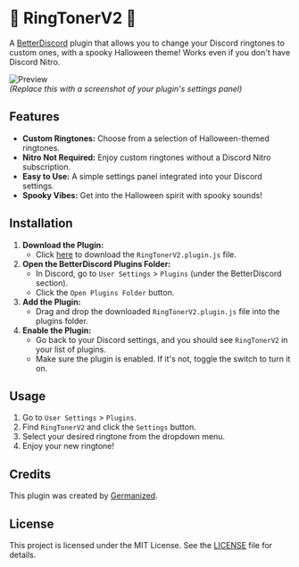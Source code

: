 # 🎃 RingTonerV2 🎃

A [BetterDiscord](https://betterdiscord.app/) plugin that allows you to change your Discord ringtones to custom ones, with a spooky Halloween theme! Works even if you don't have Discord Nitro.

![Preview](https://i.imgur.com/your-preview-image.png)  
*(Replace this with a screenshot of your plugin's settings panel)*

## Features

-   **Custom Ringtones:** Choose from a selection of Halloween-themed ringtones.
-   **Nitro Not Required:** Enjoy custom ringtones without a Discord Nitro subscription.
-   **Easy to Use:** A simple settings panel integrated into your Discord settings.
-   **Spooky Vibes:** Get into the Halloween spirit with spooky sounds!

## Installation

1.  **Download the Plugin:**
    -   Click [here](https://raw.githubusercontent.com/Germanized/RingTonerV2/main/RingTonerV2.plugin.js) to download the `RingTonerV2.plugin.js` file.
2.  **Open the BetterDiscord Plugins Folder:**
    -   In Discord, go to `User Settings` > `Plugins` (under the BetterDiscord section).
    -   Click the `Open Plugins Folder` button.
3.  **Add the Plugin:**
    -   Drag and drop the downloaded `RingTonerV2.plugin.js` file into the plugins folder.
4.  **Enable the Plugin:**
    -   Go back to your Discord settings, and you should see `RingTonerV2` in your list of plugins.
    -   Make sure the plugin is enabled. If it's not, toggle the switch to turn it on.

## Usage

1.  Go to `User Settings` > `Plugins`.
2.  Find `RingTonerV2` and click the `Settings` button.
3.  Select your desired ringtone from the dropdown menu.
4.  Enjoy your new ringtone!

## Credits

This plugin was created by [Germanized](https://github.com/Germanized).

## License

This project is licensed under the MIT License. See the [LICENSE](LICENSE) file for details.